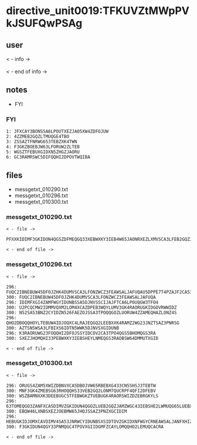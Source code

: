 # directive_unit0019:TFKUVZtMWpPVkJSUFQwPSAg
## user
< - info -><br>
 <br>
< - end of info -><br>
## notes
- FYI


### FYI
```
1: JFXCAY3BONSSA6LPOUTXEZJAO5XW4ZDFOJUW
2: 4ZZMEB2GQZLTMUQGE4TBO
3: ZSSAZTFNRWG653TEBZXK4TWN
4: F3GKZBOEBJW63LFORUW2ZLTEB
5: WGSZTFEBUXGIDXN5ZHGZJAORU
6: GC3RAMRSWC5DIFQQHI2DPOVTWQIBA
```
## files
- messgetxt_010290.txt
- messgetxt_010296.txt
- messgetxt_010300.txt


### messgetxt_010290.txt
```
< - file ->

PFXXKIDIMF3GKIDON4QGSZDFMEQGQ33XEBWXKY3IEB4W65JAONRXEZLXMVSCA3LFEB2GQZJAMZ2WG2ZAN53GK4ROEBAXEZJAPFXXKIDGOVRWW2LOM4QGE3DJNZSD6PZ7EBEG65ZAMNXXK3DEEB4W65JANRXXGZJAPFXXK4RAMRQXKZ3IORSXEJ3TEAFC2IBNEAWSA2LOORSXE4TVOB2GKZBANVSXG43BM5SSALJAFUQC2IAK

< - end of file ->
```


### messgetxt_010296.txt
```
< - file ->

296: FUQC2IBNEBUW45DFOJZHK4DUMVSCA3LFONZWCZ3FEAWSALJAFUQAU5DPPE7T4PZAJF2CA53BOMQGS3RANBSXE
300: FUQC2IBNEBUW45DFOJZHK4DUMVSCA3LFONZWCZ3FEAWSALJAFUQA
296: IDIMFXGI4ZAMFWGYIDUNBSSA5DJNVSSCIJAJFTCA6LPOUQGW3TFO4
300: U2PCQCMW2IDMMVQXM2LOM4XCAZDPEB3WQYLUMV3GK4RAORUGKIDGOVRWWIDZ
300: N52SA53BNZ2CYIDZN526FAEZOJSSA3TPOQQGOZLUORUW4ZZAMEQHAZLONZ4S
296: QHO2DBOQQHOYLTEBUW4IDJOQXC4LRAJEQGQ2LEEBXXK4RAMZ2WG23JNZTSAZ3PNRSG
300: AZTSN5WSA3LFBIXS6IDTN5WWK5DJNVSXGIDUNB
296: K3RAORUWG23FOQQHI2DFOJSSYIDCOV2CA3TPO4QGS5BHOMQGS3RA
300: SXEZJHOMQHI33PEBWXKY3IEBSHEYLNMEQGS3RAOBSW64DMMUTXGID

< - end of file ->
```


### messgetxt_010300.txt
```
< - file ->

296: ORUGS4ZAM5XWIZDBNVXCA5DBOJVW65RBEBXG433CN5SHSJ3TEBTW
300: MNF3GK4ZMEBSG63RHOQQHS33VEB2GQ2LONM7QUCRPF4QFI2DFEBV
300: WSZBAMNXXK3DEEBUGC5TFEBWGKZTUEBUGK4RAORSWIZDZEBRGKYLS
296: 63TOMEQGO3ZANFXCA5DIMVZGKIDUN4QGOZLUEB2GQZJAMZWGC43IEBSHE2LWMUQG65LUEBXWMIDUNBQXIIDGOVRWW2LOM4QHIZLEMR4SAYTFMFZCCIAKF4XSA33IEBUG65ZAO5ZG63T
300: EBQW46LXNBSXEZJOEBMW65JHOJSSAZ3PNZXGCIDIM
296: HEBUGKIDJOMXCAVDIMV4SA53JNRWCYIDUNBSXSIDTOVZGKIDXNFWGYCRNEAWSALJANFXHIZLSOJ2XA5DFMQQG2ZLTONQWOZJAFUQC2IBNEAFCAIBA
300: F3GKIDUN4QGY33PNMQGC4TPOVXGIIDGMFZCAYLOMQQHO2LEMUQCACRA

< - end of file ->
```
